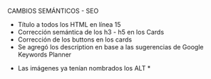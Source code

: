 CAMBIOS SEMÁNTICOS - SEO

- Título a todos los HTML en línea 15
- Corrección semántica de los h3 - h5 en los Cards
- Corrección de los buttons en los cards
- Se agregó los description en  base a las sugerencias de Google Keywords Planner

* Las imágenes ya tenían nombrados los ALT *
